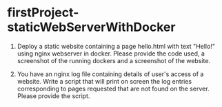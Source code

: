 # firstProject-staticWebServerWithDocker
1. Deploy a static website containing a page hello.html with text "Hello!" using nginx webserver in docker. 
Please provide the code used, a screenshot of the running dockers and a screenshot of the website.

2. You have an nginx log file containing details of user's access of a website. 
Write a script that will print on screen the log entries corresponding to pages requested that are not found on the server. Please provide the script.
